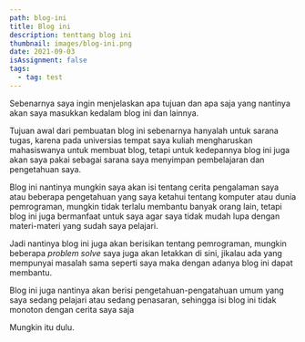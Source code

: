 ```yaml
---
path: blog-ini
title: Blog ini
description: tenttang blog ini
thumbnail: images/blog-ini.png
date: 2021-09-03
isAssignment: false
tags:
  - tag: test
---
```


<!-- image blog -->

Sebenarnya saya ingin menjelaskan apa tujuan dan apa saja yang nantinya akan saya masukkan kedalam blog ini dan lainnya.

Tujuan awal dari pembuatan blog ini sebenarnya hanyalah untuk sarana tugas, karena pada universias tempat saya kuliah mengharuskan mahasiswanya untuk membuat blog, tetapi untuk kedepannya blog ini juga akan saya pakai sebagai sarana saya menyimpan pembelajaran dan pengetahuan saya.

Blog ini nantinya mungkin saya akan isi tentang cerita pengalaman saya atau beberapa pengetahuan yang saya ketahui tentang komputer atau dunia pemrograman, mungkin tidak terlalu membantu banyak orang lain, tetapi blog ini juga bermanfaat untuk saya agar saya tidak mudah lupa dengan materi-materi yang sudah saya pelajari.

Jadi nantinya blog ini juga akan berisikan tentang pemrograman, mungkin beberapa _problem solve_ saya juga akan letakkan di sini, jikalau ada yang mempunyai masalah sama seperti saya maka dengan adanya blog ini dapat membantu.

Blog ini juga nantinya akan berisi pengetahuan-pengatahuan umum yang saya sedang pelajari atau sedang penasaran, sehingga isi blog ini tidak monoton dengan cerita saya saja

Mungkin itu dulu.
